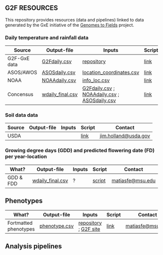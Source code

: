 ## G2F RESOURCES


This repository provides resources (data and pipelines) linked to data generated by the GxE initiative of the [Genomes to Fields](https://www.genomes2fields.org/) project.

### Daily temperature and rainfall data

|Source |Output-file|Inputs|Script|Contact|
|---------|------|------|------|--------|
| G2F-GxE data|[G2Fdaily.csv](https://github.com/QuantGen/G2F_RESOURCES/blob/main/Data/OutputFiles/G2Fdaily.csv)|[repository](https://github.com/QuantGen/G2F_RESOURCES/tree/main/Data/EnvironmentalCovariates)|[link](https://github.com/QuantGen/G2F_RESOURCES/blob/main/G2FWeatherData.md)| matiasfe@msu.edu |
| ASOS/AWOS |[ASOSdaily.csv](https://github.com/QuantGen/G2F_RESOURCES/blob/main/Data/OutputFiles/ASOSdaily.csv)|[location_coordinates.csv](https://github.com/QuantGen/G2F_RESOURCES/blob/main/Data/Metadata/location_coordinates.csv)|[link](https://github.com/QuantGen/G2F_RESOURCES/blob/main/ASOSWeatherData.md)|matiasfe@msu.edu|
| NOAA |[NOAAdaily.csv](https://github.com/QuantGen/G2F_RESOURCES/blob/main/Data/OutputFiles/NOAAdaily.csv)|[info_loc.csv](https://github.com/QuantGen/G2F_RESOURCES/blob/main/Data/OutputFiles/info_loc.csv)|[link](https://github.com/QuantGen/G2F_RESOURCES/blob/main/NOAAWeatherData.md)|matiasfe@msu.edu|
| Concensus |  [wdaily_final.csv](https://github.com/QuantGen/G2F_RESOURCES/blob/main/Data/OutputFiles/wdaily_final.csv)  | [G2Fdaily.csv](https://github.com/QuantGen/G2F_RESOURCES/blob/main/Data/OutputFiles/G2Fdaily.csv) ; [NOAAdaily.csv](https://github.com/QuantGen/G2F_RESOURCES/blob/main/Data/OutputFiles/NOAAdaily.csv) ; [ASOSdaily.csv](https://github.com/QuantGen/G2F_RESOURCES/blob/main/Data/OutputFiles/ASOSdaily.csv)   | [link](https://github.com/QuantGen/G2F_RESOURCES/blob/main/ExamineEnvData.md)  |  matiasfe@msu.edu |


### Soil data data

|Source |Output-file|Inputs|Script|Contact|
|---------|------|------|------|--------|
| USDA | | | [link](https://github.com/QuantGen/G2F_RESOURCES/blob/main/Retrieve_soil_data_from_USDA_NSS_DB.md) | jim.holland@usda.gov |

### Growing degree days (GDD) and predicted flowering date (FD) per year-location

|What? |Output-file|Inputs|Script|Contact|
|---------|------|------|------|--------|
| GDD & FDD   |  [wdaily_final.csv](https://github.com/QuantGen/G2F_RESOURCES/blob/main/Data/OutputFiles/wdaily_final.csv)   |  ?  | [script](https://github.com/QuantGen/G2F_RESOURCES/blob/main/GDDPredictFlowering.md)   | matiasfe@msu.edu |

## Phenotypes

|What?|Output-file|Inputs|Script|Contact|
|---------|------|------|------|--------|
|Fortmatted phenotypes |[phenotype.csv](https://github.com/QuantGen/G2F_RESOURCES/blob/main/Data/OutputFiles/phenotypes.csv)|[repository](https://github.com/QuantGen/G2F_RESOURCES/tree/main/Data/Phenotypes) ; [G2F site](https://www.genomes2fields.org/resources/)|[link](https://github.com/QuantGen/G2F_RESOURCES/blob/main/phenotypes.md)|matiasfe@msu.edu|

## Analysis pipelines

<!-- 
 - [Tools to examine weather data](https://github.com/QuantGen/G2F_RESOURCES/blob/main/ExamineEnvData.md)
       - Consensus data: [wdaily_final.csv](https://github.com/QuantGen/G2F_RESOURCES/blob/main/Data/OutputFiles/wdaily_final.csv)
  - [Calculate growing degree days (GDD) and predict flowering date](https://github.com/QuantGen/G2F_RESOURCES/blob/main/GDDPredictFlowering.md)

 - [Baseline model with lme4]()
 - [Genomic relationships and DNA-derived PCs]()
 - [Genomic Regession using BGLR]()
 - [...]
-->
 
